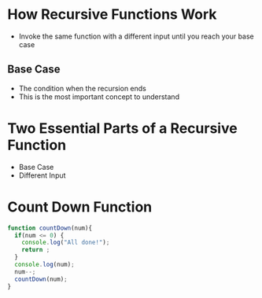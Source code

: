 # How Recursive Functions Work

- Invoke the same function with a different input until you reach your base case

## Base Case

- The condition when the recursion ends
- This is the most important concept to understand

# Two Essential Parts of a Recursive Function

- Base Case
- Different Input

# Count Down Function

```jsx
function countDown(num){
  if(num <= 0) {
    console.log("All done!");
    return ;
  }
  console.log(num);
  num--;
  countDown(num);
}
```
